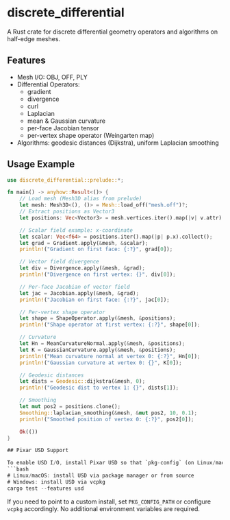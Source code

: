 # discrete_differential

A Rust crate for discrete differential geometry operators and algorithms on half-edge meshes.

## Features

- Mesh I/O: OBJ, OFF, PLY
- Differential Operators: 
  - gradient
  - divergence
  - curl
  - Laplacian
  - mean & Gaussian curvature
  - per-face Jacobian tensor
  - per-vertex shape operator (Weingarten map)
- Algorithms: geodesic distances (Dijkstra), uniform Laplacian smoothing

## Usage Example

```rust
use discrete_differential::prelude::*;

fn main() -> anyhow::Result<()> {
    // Load mesh (Mesh3D alias from prelude)
    let mesh: Mesh3D<(), ()> = Mesh::load_off("mesh.off")?;
    // Extract positions as Vector3
    let positions: Vec<Vector3> = mesh.vertices.iter().map(|v| v.attr).collect();

    // Scalar field example: x-coordinate
    let scalar: Vec<f64> = positions.iter().map(|p| p.x).collect();
    let grad = Gradient.apply(&mesh, &scalar);
    println!("Gradient on first face: {:?}", grad[0]);

    // Vector field divergence
    let div = Divergence.apply(&mesh, &grad);
    println!("Divergence on first vertex: {}", div[0]);

    // Per-face Jacobian of vector field
    let jac = Jacobian.apply(&mesh, &grad);
    println!("Jacobian on first face: {:?}", jac[0]);

    // Per-vertex shape operator
    let shape = ShapeOperator.apply(&mesh, &positions);
    println!("Shape operator at first vertex: {:?}", shape[0]);

    // Curvature
    let Hn = MeanCurvatureNormal.apply(&mesh, &positions);
    let K = GaussianCurvature.apply(&mesh, &positions);
    println!("Mean curvature normal at vertex 0: {:?}", Hn[0]);
    println!("Gaussian curvature at vertex 0: {}", K[0]);

    // Geodesic distances
    let dists = Geodesic::dijkstra(&mesh, 0);
    println!("Geodesic dist to vertex 1: {}", dists[1]);

    // Smoothing
    let mut pos2 = positions.clone();
    Smoothing::laplacian_smoothing(&mesh, &mut pos2, 10, 0.1);
    println!("Smoothed position of vertex 0: {:?}", pos2[0]);

    Ok(())
}

## Pixar USD Support

To enable USD I/O, install Pixar USD so that `pkg-config` (on Linux/macOS) or `vcpkg` (on Windows) can locate the `pxr_usd` library. Then build or test with the `usd` feature:
```bash
# Linux/macOS: install USD via package manager or from source
# Windows: install USD via vcpkg
cargo test --features usd
```
If you need to point to a custom install, set `PKG_CONFIG_PATH` or configure `vcpkg` accordingly. No additional environment variables are required.

